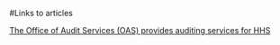 #Links to articles


[The Office of Audit Services (OAS) provides auditing services for HHS](http://oig.hhs.gov/oas/reports/region3/31403001.pdf)
